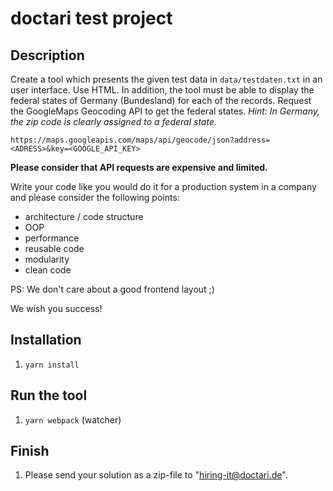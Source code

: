 # doctari test project
## Description
Create a tool which presents the given test data in `data/testdaten.txt` in an user interface. Use HTML.
In addition, the tool must be able to display the federal states of Germany (Bundesland) for each of the records.
Request the GoogleMaps Geocoding API to get the federal states.
*Hint: In Germany, the zip code is clearly assigned to a federal state.*

`https://maps.googleapis.com/maps/api/geocode/json?address=<ADRESS>&key=<GOOGLE_API_KEY>`

**Please consider that API requests are expensive and limited.**

Write your code like you would do it for a production system in a company and please consider the following points:
* architecture / code structure
* OOP
* performance
* reusable code
* modularity
* clean code

PS: We don't care about a good frontend layout ;)

We wish you success!

## Installation

1. `yarn install`

## Run the tool

1. `yarn webpack` (watcher)

## Finish

1. Please send your solution as a zip-file to "hiring-it@doctari.de".
